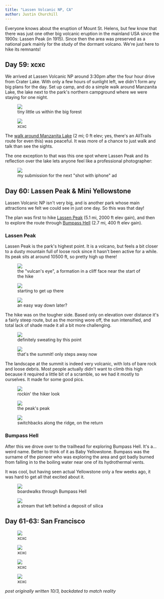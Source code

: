 ```yaml
---
title: "Lassen Volcanic NP, CA"
author: Justin Churchill
---
```

Everyone knows about the eruption of Mount St. Helens, but few know that there was just one other big volcanic eruption in the mainland USA since the 1900s: Lassen Peak (in 1915). Since then the area was preserved as a national park mainly for the study of the dormant volcano. We're just here to hike its remnants!

## Day 59: xcxc

We arrived at Lassen Volcanic NP around 3:30pm after the four hour drive from Crater Lake. With only a few hours of sunlight left, we didn't form any big plans for the day. Set up camp, and do a simple walk around Manzanita Lake, the lake next to the park's northern campground where we were staying for one night.

<!-- manzanita lake campground at lassen -->
<figure>
    <img src="https://lh3.googleusercontent.com/pw/AL9nZEV4ta1QVkWrTYB770LrKy_eSLMsp4gfv7wJdrDgdE24rxXMuZRvgSYHQHf1voiuc5zZhn9vICqOGxvupTMH_BDaaiI4hxUnyfGdRkG4tBYPHBPmL07u_tCw_i1K9t54qF43HKAT7wmG_xYscHPKBSRJtA=w1900-h1424-no?authuser=0">
    <figcaption>tiny little us within the big forest</figcaption>
</figure>

<!-- me on log at campground -->
<figure>
    <img src="https://lh3.googleusercontent.com/pw/AL9nZEWQz_4QanPAMv1c7WkZ5l4l_GI8eqE-cCaLCc-aylzdk-6uib_GIeX9C681YrF3KujUkk6c--LJpnJaw2MH7cwvz9co4jrDkMNkcydXeC8lZED3ROEkJMVGaYRNdFUM-VQ-L2SgPBHHQld13nk-xZrhZQ=w1900-h1424-no?authuser=0">
    <figcaption>xcxc</figcaption>
</figure>

The [walk around Manzanita Lake](https://www.alltrails.com/explore/trail/us/california/manzanita-lake-loop) (2 mi; 0 ft elev; yes, there's an AllTrails route for even this) was peaceful. It was more of a chance to just walk and talk than see the sights.

The one exception to that was this one spot where Lassen Peak and its reflection over the lake lets anyone feel like a professional photographer:

<!-- reflection of lassen peak over manzanita lake -->
<figure>
    <img src="https://lh3.googleusercontent.com/pw/AL9nZEU07IuEdLCrCIy730jxzKj1bQjNysfEY3U6s6CcUeTWbsVBruQLJqKPAzAkRSdBB3OyfF_qADZy8eRMVkE9QZ0VfBODdnXK_gFuzPoG2VxugN-dXNJvwr6mMCjsuzcYvevRWPyO8bJUWlYkgxN0rXBzbg=w1900-h1424-no?authuser=0">
    <figcaption>my submission for the next "shot with iphone" ad</figcaption>
</figure>

## Day 60: Lassen Peak & Mini Yellowstone

Lassen Volcanic NP isn't very big, and is another park whose main attractions we felt we could see in just one day. So this was that day!

The plan was first to hike [Lassen Peak](https://www.alltrails.com/explore/trail/us/california/lassen-peak) (5.1 mi, 2000 ft elev gain), and then to explore the route through [Bumpass Hell](https://www.alltrails.com/explore/trail/us/california/bumpass-hell) (2.7 mi, 400 ft elev gain).

### Lassen Peak

Lassen Peak is the park's highest point. It is a volcano, but feels a bit closer to a dusty mountain full of loose rock since it hasn't been active for a while. Its peak sits at around 10500 ft, so pretty high up there!

<!-- vulcan's eye -->
<figure>
    <img src="https://lh3.googleusercontent.com/pw/AL9nZEXeC7_8-SpRW_xJ2iewhUdRdOIpQudMBhJG1LOXPZ4Y0jLCeSQQp_ohDST6sw1EZ6e5QP5EYYBDJn-3BjBgpmm7aoAazCU5dkujPgL8Tm3_dfSYbwZvtOSMjTqDH6zQh4dxLAdsQpwHkNWd_s42uvUcKQ=w1900-h1424-no?authuser=0">
    <figcaption>the "vulcan's eye", a formation in a cliff face near the start of the hike</figcaption>
</figure>

<!-- first viewpoint on the way up to lassen peak -->
<figure>
    <img src="https://lh3.googleusercontent.com/pw/AL9nZEXaNci3AAdgmMKdT4CUrtOMbK8jZXELTH3mGB1I6gE4JVeuLTMx1malpZZdtVvPjoAuJHzxPoq9ojKhlnVwFZlwB3t-xM-Z4NWZA9c865rw1yP9hMfHGihYSjA_g9bXog4cTi47z-mJCRYyw7Io2BS4-w=w1900-h1424-no?authuser=0">
    <figcaption>starting to get up there</figcaption>
</figure>

<!-- judy with stairs and steep slope up to lassen peak -->
<figure>
    <img src="https://lh3.googleusercontent.com/pw/AL9nZEUqs5dtRdwXK2eaD3C23zmNwYMhNUeEOujjNb9P3-hjcf8_adcuwcpYAgywPgDPgkzbwAA6EKMVF3h16buwFG4lu5_ZdqpoOB5C2oZxcJl3hfXVaL2jAiOLwD--FiO14BsfqdSxiEA6Ty4MtctSPZNZ3A=w1900-h1424-no?authuser=0">
    <figcaption>an easy way down later?</figcaption>
</figure>

The hike was on the tougher side. Based only on elevation over distance it's a fairly steep route, but as the morning wore off, the sun intensified, and total lack of shade made it all a bit more challenging.

<!-- judy coming up the path with nice view behind -->
<figure>
    <img src="https://lh3.googleusercontent.com/pw/AL9nZEXjBvldV_K1Zs9KCcxLjhTS98592wr6IJ_XzsYoYTiqbvY_K6BLxQt90gjLoGIo6gcMOyFAiI4rf5EvzrVUYqakihC5t4drxo_S_Sqqfd4FWOeZLg5Py-Rgev-NDKq1HLEWjXkQEL7zqHkCYCtsRM1OgA=w1900-h1424-no?authuser=0">
    <figcaption>definitely sweating by this point</figcaption>
</figure>

<!-- false summit with view of actual summit, snow in between -->
<figure>
    <img src="https://lh3.googleusercontent.com/pw/AL9nZEVmodCrSwFRH-ZI3taiPzMfutaK_v45XSJmz96rNxm4HlA7r_oowORA8wTlfMajNOcED6JRjqcM3OpDN6Nmlt1qjHSslKhGEdeeb4SzNGVIY4wXWhcm0FFBw6XDS6K_VNIa-utU2uwM399SDwZKeWXaOQ=w1900-h1424-no?authuser=0">
    <figcaption>that's the summit! only steps away now</figcaption>
</figure>

The landscape at the summit is indeed very volcanic, with lots of bare rock and loose debris. Most people actually didn't want to climb this high because it required a little bit of a scramble, so we had it mostly to ourselves. It made for some good pics.

<!-- judy looking smooth at the peak -->
<figure>
    <img src="https://lh3.googleusercontent.com/pw/AL9nZEW4iP0MiPRem2gE0hCtgEycjo2SpD3Q5JdTeJwPZvZyrM9Cm7mgIzKQu2e6jZp-35GPuBi6uIP5HgjFCTxIz3AX4y-pJ75VQ_5uBOZ-eWMGziW72aLfA8ddsfB7TTu4qbz6xTZMJYc-rVJlPIqPGhZSnA=w1900-h1424-no?authuser=0">
    <figcaption>rockin' the hiker look</figcaption>
</figure>

<!-- me on top of highest rock on the peak -->
<figure>
    <img src="https://lh3.googleusercontent.com/pw/AL9nZEWDhUmYvhdyIdmK4Tmma5bqXot21pYANxaQ65bPUjQWcgVrnGQjhrRePddqxJTRApuwcdxk4ZLVwu0l8r0vhgsHlJqdkC-jVf-mHnu97VzAMwHZ_AQYnUX93pjSGsTXv8DbijRRxYn-lNpYPc2dJPdcjA=w1900-h1424-no?authuser=0">
    <figcaption>the peak's peak</figcaption>
</figure>

<!-- two small hikers in foreground looking downwards along trail -->
<figure>
    <img src="https://lh3.googleusercontent.com/pw/AL9nZEWS8YFJgVQz3E691dMR3YgzMO4mmEy8sSbHWyK7gKa1fFInOjGTfJX0HxM4UTEYXevWRkxqJN9A2yGRvMyG0omASL7VWEQbYslQEc_mqM-LvshveyfPECtG42hJ7PDEEZ5QAzkoWiDC3NtHSwuh-2jeIw=w1900-h1424-no?authuser=0">
    <figcaption>switchbacks along the ridge, on the return</figcaption>
</figure>

### Bumpass Hell

After this we drove over to the trailhead for exploring Bumpass Hell. It's a... weird name. Better to think of it as Baby Yellowstone. Bumpass was the surname of the pioneer who was exploring the area and got badly burned from falling in to the boiling water near one of its hydrothermal vents.

It was cool, but having seen actual Yellowstone only a few weeks ago, it was hard to get all that excited about it.

<!-- view from afar of bumpass hell -->
<figure>
    <img src="https://lh3.googleusercontent.com/pw/AL9nZEXt7qdZX2H_MRbYXnZKqXcZqvkew7BJwtVdAVVQAF_LFU9lfwcefQ4plQWuw-EnRodmvqzN6GY3vUC6-QveYGw9smBwCVRWMbiETnfic607KqE3U7O1JdaDkn92oLMabIof-2yD0F6SIyqgFel-PaczDw=w1068-h1424-no?authuser=0">
    <figcaption>boardwalks through Bumpass Hell</figcaption>
</figure>

<!-- flowing silica river -->
<figure>
    <img src="https://lh3.googleusercontent.com/pw/AL9nZEULGHFuDSjIWs5LS25_SaxskHGC1Vr5mz6tWXYbtg8qG3jzgZCj3zG-h39zW5LsP5ngszDzfXnh1jIjwuSXxBq4uh4gw7cpTe-igV6P_sIPO2_ecHtsr3DgSlsW_gjs9HQNgtU2ksqBFdwM2jNDValfIQ=w1068-h1424-no?authuser=0">
    <figcaption>a stream that left behind a deposit of silica</figcaption>
</figure>

## Day 61-63: San Francisco

<!-- golden gate bridge shrouded in fog -->
<figure>
    <img src="https://lh3.googleusercontent.com/pw/AL9nZEVnuPkf2j7YolR4ZekVTrxxbLIJCqz_guB4Wmb_lbIXMSy-REdKE8KdFASTRQLHud3eZVJ8m-RcYhIUUw6x3GmOaoonk5nGbXTKAVmWvf9WAxa0w1OZEN1Jks2aaWDnemcR-6iTjzQjkw6VG4jW3BhC7A=w1900-h1424-no?authuser=0">
    <figcaption>xcxc</figcaption>
</figure>

<!-- salesforce park with national park style sign -->
<figure>
    <img src="https://lh3.googleusercontent.com/pw/AL9nZEV81xI9ZRAJ-xmh1saciJ80GNGeycYwaiDlj-rW5b5GwM5TtBzWQ3So-iVpLgJWG3PpGhyuQhid_f9RH2Q0trWMn5uF4U3KcYA3ryuJPOaEpn_yHKWZN4PDiGxR6xzk_LlYe_QZUNSpvqZ9ZeWG2vinow=w1068-h1424-no?authuser=0">
    <figcaption>xcxc</figcaption>
</figure>

<!-- maximal SF style, philz and a patagonia nanopuff -->
<figure>
    <img src="https://lh3.googleusercontent.com/pw/AL9nZEW8jJ-919-1oXqUvlKXPLk-3230JwAoR5qapejv2mCuVs1YRKTCeyQyHyPHwhrwjC2p6uHLv5NYRd60k0VkyuDZDMoJsd5ujexf2qPO2V0dJV9MbRZETyTJV9o8IVBKyaHXeWO98Ctd8TyE35PQRmea8g=w1068-h1424-no?authuser=0">
    <figcaption>xcxc</figcaption>
</figure>

<!-- dogs, nala and pippin -->
<figure>
    <img src="https://lh3.googleusercontent.com/pw/AL9nZEVyJDREeuLxXdAEF0EUhnu7WOTAWi_7kbGB5_qHmsu-2RuRUogFyb5nWSAKqfPVks7S8uMsoNCvYmmto_VwzVs4WOJiiqtIKozKgyxY4W1-jjgMOtzFNtaIXoJHtPN_z5xLAVt322IhkA17m-ty9fEtPw=w1068-h1424-no?authuser=0">
    <figcaption>xcxc</figcaption>
</figure>


_post originally written 10/3, backdated to match reality_
